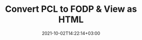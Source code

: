 ---
############################# Static ############################
layout: "autogen"
date: 2021-10-02T14:22:14+03:00
draft: false
path: "total/net/conversion/pcl-to-fodp/"

############################# Head ############################
head_title: "Convert PCL to FODP in C# VB.NET & View as HTML"
head_description: "Code example to convert PCL to FODP and 100+ other file formats in .NET (C#, VB.NET, ASP.NET & .NET Core) applications. Display the Converted FODP document as HTML viewer."

############################# Header ############################
title: "Convert PCL to FODP & View as HTML"
description: "Programmatically convert PCL to FODP in .NET applications using flexible options to customize the resultant document. Convert the complete document or specific pages based on page numbers or selective page ranges using the .NET document conversion library."

############################# SubMenu ############################
submenu:
    enable: false

############################# Content ############################
content:
    enable: true
    block:
    - title_left: "PCL to FODP Conversion in C# .NET"
      content_left: |
          PCL to FODP file conversion using C#. Add watermark and view the converted document as HTML without using any external software.

          -   Create **Converter** object to convert PCL document
          -   Set the convert options for FODP format
          -   Call **Convert** method of **Converter** class instance for conversion to FODP
          -   Set options for HTML viewer
          -   Create **Viewer** object to view converted FODP as HTML
          
      title_right: "Convert Whole Document or Specific Pages"
      content_right: |
          You require `GroupDocs.Conversion` & `GroupDocs.Viewer` namespaces to convert between a wide range of popular document types such as PDF, Microsoft Word, Excel, PowerPoint, Project, Outlook, HTML, diagrams and image file formats. Explore other [.NET APIs for Office documents](https://products.conholdate.com/total/net/) as offered by Conholdate.Total.
          
          Get the respective assembly files from the [downloads](https://downloads.conholdate.com/total/net) or fetch the whole package from [Nuget](https://www.nuget.org/packages/Conholdate.Total/) to add 'Conholdate.Total` directly in your workspace.
          
      code: |
          ```cs {linenos=false}
          // Convert PCL to FODP using GroupDocs.Conversion API
          // Create Converter object to convert PCL document
          using (Converter converter = new Converter("input.pcl"))
          {
              // set the convert options for FODP format
              var convertOptions = converter.GetPossibleConversions()["fodp"].ConvertOptions;

              // convert to FODP format
              converter.Convert("output.fodp", convertOptions);
          }

          // Set options for HTML viewer
          HtmlViewOptions viewOptions = HtmlViewOptions.ForEmbeddedResources("output{0}.html");

          // Create Viewer object to view converted FODP as HTML
          using (Viewer viewer = new Viewer("output.fodp"))
          {
              viewer.View(viewOptions);
          }
          ```
    - title_left: "Add Watermark to Converted FODP in C#"
      content_left: |
          Accurately convert documents (PCL to FODP) exactly as the original file and apply text or image watermarks to the converted document pages using C# .NET.

          -   Create **Converter** object to convert PCL document
          -   Create new instance of **WatermarkOptions** class
          -   Specify watermark properties (color, width, text, image etc)
          -   Instantiate the proper **ConvertOptions** class
          -   Set **Watermark** property of the **ConvertOptions** instance
          -   Call **Convert** method of **Converter** class instance for conversion to FODP
        
      title_right: "Source Document Information Extraction"
      content_right: |
          The documents information extraction feature not only allows getting the basic information about the source document file but it also supports extracting some valuable file-format specific information such as project start and end dates of a Microsoft Project file, any printing restrictions on a PDF document, list of folders enclosed in an Outlook data file etc. 

          Convert popular document file formats on different operating systems such as Windows, Linux or macOS while using platforms such as Windows Azure, Mono and Xamarin.
          
      code: |
          ```cs {linenos=false}
          // Create Converter object to convert PCL document
          using (Converter converter = new Converter("input.pcl"))
          {
              // Create new instance of WatermarkOptions class
              WatermarkOptions watermark = new WatermarkOptions
              {
                  Text = "Sample watermark",
                  Color = Color.Red,
                  Width = 100,
                  Height = 100,
                  Background = true
              };

              // Instantiate the proper ConvertOptions class
              PdfConvertOptions options = new PdfConvertOptions
              {
                  Watermark = watermark
              };

              // convert to FODP format
              converter.Convert("output.fodp", options);
          }
          ```
############################# About Formats ############################
about_formats:
    enable: false
############################# More Formats ############################
more_formats:
    enable: true
    auto: false
    other_out_formats: PDF DOCX DOT DOTX DOTM TXT RTF HTML MHTML XLS XLSX XLSM XLT XLTX XLTM CSV DIF PPT PPTX PPS PPSX POT POTX POTM ODT OTT OTP ODP ODS EMZ WMZ SVGZ TEX DCM WMF BMP PNG GIF JPEG TIFF
############################# Back to top ###############################
back_to_top:
  enable: true
---